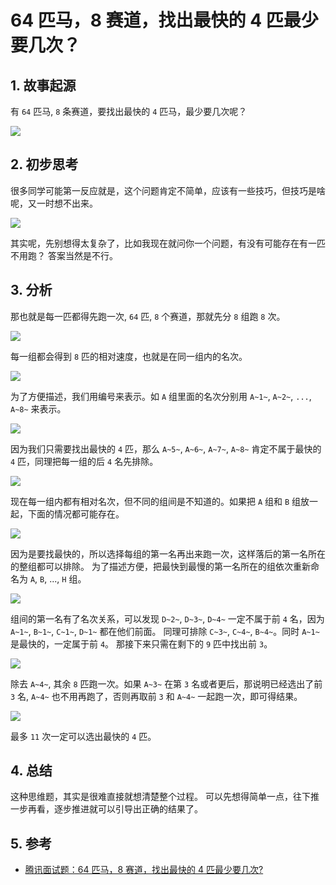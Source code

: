 # 64 匹马，8 赛道，找出最快的 4 匹最少要几次？

## 1. 故事起源

有 `64` 匹马, `8` 条赛道，要找出最快的 `4` 匹马，最少要几次呢？

![](./images/001_故事起源.png)

## 2. 初步思考

很多同学可能第一反应就是，这个问题肯定不简单，应该有一些技巧，但技巧是啥呢，又一时想不出来。

![](./images/002_黑马疑问.png)

其实呢，先别想得太复杂了，比如我现在就问你一个问题，有没有可能存在有一匹不用跑？
答案当然是不行。

## 3. 分析

那也就是每一匹都得先跑一次, `64` 匹, `8` 个赛道，那就先分 `8` 组跑 `8` 次。

![](./images/003_分8组跑8次.png)

每一组都会得到 `8` 匹的相对速度，也就是在同一组内的名次。

![](./images/004_8组各自排名.png)

为了方便描述，我们用编号来表示。如 `A` 组里面的名次分别用 `A~1~`, `A~2~`, `...`, `A~8~` 来表示。

![](./images/005_8组各自编号表示.png)

因为我们只需要找出最快的 `4` 匹，那么 `A~5~`, `A~6~`, `A~7~`, `A~8~` 肯定不属于最快的 `4` 匹，同理把每一组的后 `4` 名先排除。

![](./images/006_排除各组后4名.png)

现在每一组内都有相对名次，但不同的组间是不知道的。如果把 `A` 组和 `B` 组放一起，下面的情况都可能存在。

![](./images/007_A组和B组可能组合.png)

因为是要找最快的，所以选择每组的第一名再出来跑一次，这样落后的第一名所在的整组都可以排除。
为了描述方便，把最快到最慢的第一名所在的组依次重新命名为 `A`, `B`, ..., `H` 组。

![](./images/008_各组第一名排名.png)

组间的第一名有了名次关系，可以发现 `D~2~`, `D~3~`, `D~4~` 一定不属于前 `4` 名，因为 `A~1~`, `B~1~`, `C~1~`, `D~1~` 都在他们前面。
同理可排除 `C~3~`, `C~4~`, `B~4~`。同时 `A~1~` 是最快的，一定属于前 `4`。
那接下来只需在剩下的 `9` 匹中找出前 `3`。

![](./images/009_前4组排除后4名.png)

除去 `A~4~`, 其余 `8` 匹跑一次。如果 `A~3~` 在第 `3` 名或者更后，那说明已经选出了前 `3` 名, `A~4~` 也不用再跑了，否则再取前 `3` 和 `A~4~` 一起跑一次，即可得结果。

![](./images/010_根据A3排名确定是否需要再比.png)

最多 `11` 次一定可以选出最快的 `4` 匹。

## 4. 总结

这种思维题，其实是很难直接就想清楚整个过程。
可以先想得简单一点，往下推一步再看，逐步推进就可以引导出正确的结果了。

## 5. 参考

- [腾讯面试题：64 匹马，8 赛道，找出最快的 4 匹最少要几次?](https://mp.weixin.qq.com/s/9h27kV2yFrfsq4Zl1Eo_CA)
